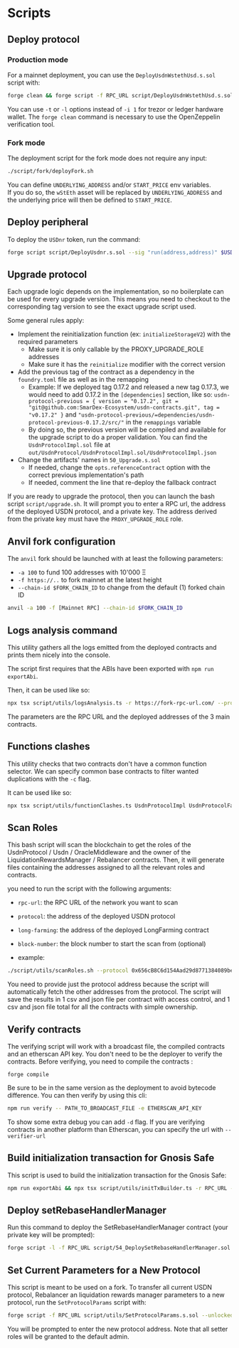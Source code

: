 # Scripts

## Deploy protocol

### Production mode

For a mainnet deployment, you can use the `DeployUsdnWstethUsd.s.sol` script with:

```bash
forge clean && forge script -f RPC_URL script/DeployUsdnWstethUsd.s.sol:DeployUsdnWstethUsd --broadcast -i 1 --batch-size 5
```

You can use `-t` or `-l` options instead of `-i 1` for trezor or ledger hardware wallet. The `forge clean` command is necessary to use the OpenZeppelin verification tool.

### Fork mode

The deployment script for the fork mode does not require any input:

```bash
./script/fork/deployFork.sh
```

You can define `UNDERLYING_ADDRESS` and/or `START_PRICE` env variables.  
If you do so, the `wStEth` asset will be replaced by `UNDERLYING_ADDRESS` and the underlying price will then be defined to `START_PRICE`.

## Deploy peripheral

To deploy the `USDnr` token, run the command:

```bash
forge script script/DeployUsdnr.s.sol --sig "run(address,address)" $USDN_ADDRESS $OWNER_ADDRESS -f $RPC_UR -i 1 --broadcast
```

## Upgrade protocol

Each upgrade logic depends on the implementation, so no boilerplate can be used for every upgrade version. This means you need to checkout to the corresponding tag version to see the exact upgrade script used.

Some general rules apply:

- Implement the reinitialization function (ex: `initializeStorageV2`) with the required parameters
  - Make sure it is only callable by the PROXY_UPGRADE_ROLE addresses
  - Make sure it has the `reinitialize` modifier with the correct version
- Add the previous tag of the contract as a dependency in the `foundry.toml` file as well as in the remapping
  - Example: If we deployed tag 0.17.2 and released a new tag 0.17.3, we would need to add 0.17.2 in the `[dependencies]` section,
    like so: `usdn-protocol-previous = { version = "0.17.2", git = "git@github.com:SmarDex-Ecosystem/usdn-contracts.git", tag = "v0.17.2" }`
    and `"usdn-protocol-previous/=dependencies/usdn-protocol-previous-0.17.2/src/"` in the `remappings` variable
  - By doing so, the previous version will be compiled and available for the upgrade script to do a proper validation. You can find the `UsdnProtocolImpl.sol` file at `out/UsdnProtocol/UsdnProtocolImpl.sol/UsdnProtocolImpl.json`
- Change the artifacts' names in `50_Upgrade.s.sol`
  - If needed, change the `opts.referenceContract` option with the correct previous implementation's path
  - If needed, comment the line that re-deploy the fallback contract

If you are ready to upgrade the protocol, then you can launch the bash script `script/upgrade.sh`. It will prompt you to enter a RPC url, the address of the deployed USDN protocol, and a private key. The address derived from the private key must have the `PROXY_UPGRADE_ROLE` role.

## Anvil fork configuration

The `anvil` fork should be launched with at least the following parameters:

- `-a 100` to fund 100 addresses with 10'000 Ξ
- `-f https://..` to fork mainnet at the latest height
- `--chain-id $FORK_CHAIN_ID` to change from the default (1) forked chain ID

```bash
anvil -a 100 -f [Mainnet RPC] --chain-id $FORK_CHAIN_ID
```

## Logs analysis command

This utility gathers all the logs emitted from the deployed contracts and prints them nicely into the console.

The script first requires that the ABIs have been exported with `npm run exportAbi`.

Then, it can be used like so:

```bash
npx tsx script/utils/logsAnalysis.ts -r https://fork-rpc-url.com/ --protocol 0x24EcC5E6EaA700368B8FAC259d3fBD045f695A08 --usdn 0x0D92d35D311E54aB8EEA0394d7E773Fc5144491a --middleware 0x4278C5d322aB92F1D876Dd7Bd9b44d1748b88af2
```

The parameters are the RPC URL and the deployed addresses of the 3 main contracts.

## Functions clashes

This utility checks that two contracts don't have a common function selector.
We can specify common base contracts to filter wanted duplications with the `-c` flag.

It can be used like so:

```bash
npx tsx script/utils/functionClashes.ts UsdnProtocolImpl UsdnProtocolFallback -c AccessControlDefaultAdminRulesUpgradeable PausableUpgradeable
```

## Scan Roles

This bash script will scan the blockchain to get the roles of the UsdnProtocol / Usdn / OracleMiddleware and the owner of the LiquidationRewardsManager / Rebalancer contracts.
Then, it will generate files containing the addresses assigned to all the relevant roles and contracts.

you need to run the script with the following arguments:

- `rpc-url`: the RPC URL of the network you want to scan
- `protocol`: the address of the deployed USDN protocol
- `long-farming`: the address of the deployed LongFarming contract
- `block-number`: the block number to start the scan from (optional)

- example:

```bash
./script/utils/scanRoles.sh --protocol 0x656cB8C6d154Aad29d8771384089be5B5141f01a --rpc-url https://mainnet.gateway.tenderly.co --long-farming 0xF9D36078A248AF249AA57ae1D5D0c1033d6Bbe27
```

You need to provide just the protocol address because the script will automatically fetch the other addresses from the protocol. The script will save the results in 1 csv and json file per contract with access control, and 1 csv and json file total for all the contracts with simple ownership.

## Verify contracts

The verifying script will work with a broadcast file, the compiled contracts and an etherscan API key.
You don't need to be the deployer to verify the contracts.
Before verifying, you need to compile the contracts :

`forge compile`

Be sure to be in the same version as the deployment to avoid bytecode difference.
You can then verify by using this cli:

```bash
npm run verify -- PATH_TO_BROADCAST_FILE -e ETHERSCAN_API_KEY
```

To show some extra debug you can add `-d` flag.
If you are verifying contracts in another platform than Etherscan, you can specify the url with `--verifier-url`

## Build initialization transaction for Gnosis Safe

This script is used to build the initialization transaction for the Gnosis Safe:

```bash
npm run exportAbi && npx tsx script/utils/initTxBuilder.ts -r RPC_URL -t INITIAL_TOTAL_AMOUNT
```

## Deploy setRebaseHandlerManager

Run this command to deploy the SetRebaseHandlerManager contract (your private key will be prompted):

```bash
forge script -l -f RPC_URL script/54_DeploySetRebaseHandlerManager.sol:DeploySetRebaseHandlerManager --broadcast
```

## Set Current Parameters for a New Protocol

This script is meant to be used on a fork. To transfer all current USDN protocol, Rebalancer an liquidation rewards manager parameters to a new protocol, run the `SetProtocolParams` script with:

```bash
forge script -f RPC_URL script/utils/SetProtocolParams.s.sol --unlocked --broadcast
```

You will be prompted to enter the new protocol address. Note that all setter roles will be granted to the default admin.
